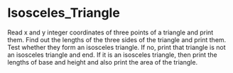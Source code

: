 # Isosceles_Triangle
Read x and y integer coordinates of three points of a triangle and print them. Find out the lengths of the three sides of the triangle and print them. Test whether they form an isosceles triangle. If no, print that triangle is not an isosceles triangle and end. If it is an isosceles triangle, then print the lengths of base and height and also print the area of the triangle.
